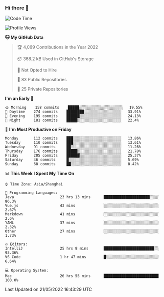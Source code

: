 ### Hi there 👋

<!--
**qbosen/qbosen** is a ✨ _special_ ✨ repository because its `README.md` (this file) appears on your GitHub profile.

Here are some ideas to get you started:

- 🔭 I’m currently working on ...
- 🌱 I’m currently learning ...
- 👯 I’m looking to collaborate on ...
- 🤔 I’m looking for help with ...
- 💬 Ask me about ...
- 📫 How to reach me: ...
- 😄 Pronouns: ...
- ⚡ Fun fact: ...
-->

<!--START_SECTION:waka-->
![Code Time](http://img.shields.io/badge/Code%20Time-0%20secs-blue)

![Profile Views](http://img.shields.io/badge/Profile%20Views-9-blue)

**🐱 My GitHub Data** 

> 🏆 4,069 Contributions in the Year 2022
 > 
> 📦 368.2 kB Used in GitHub's Storage 
 > 
> 🚫 Not Opted to Hire
 > 
> 📜 83 Public Repositories 
 > 
> 🔑 25 Private Repositories  
 > 
**I'm an Early 🐤** 

```text
🌞 Morning    158 commits    █████░░░░░░░░░░░░░░░░░░░░   19.55% 
🌆 Daytime    274 commits    ████████░░░░░░░░░░░░░░░░░   33.91% 
🌃 Evening    195 commits    ██████░░░░░░░░░░░░░░░░░░░   24.13% 
🌙 Night      181 commits    █████░░░░░░░░░░░░░░░░░░░░   22.4%

```
📅 **I'm Most Productive on Friday** 

```text
Monday       112 commits    ███░░░░░░░░░░░░░░░░░░░░░░   13.86% 
Tuesday      110 commits    ███░░░░░░░░░░░░░░░░░░░░░░   13.61% 
Wednesday    91 commits     ██░░░░░░░░░░░░░░░░░░░░░░░   11.26% 
Thursday     176 commits    █████░░░░░░░░░░░░░░░░░░░░   21.78% 
Friday       205 commits    ██████░░░░░░░░░░░░░░░░░░░   25.37% 
Saturday     46 commits     █░░░░░░░░░░░░░░░░░░░░░░░░   5.69% 
Sunday       68 commits     ██░░░░░░░░░░░░░░░░░░░░░░░   8.42%

```


📊 **This Week I Spent My Time On** 

```text
⌚︎ Time Zone: Asia/Shanghai

💬 Programming Languages: 
Java                     23 hrs 13 mins      █████████████████████░░░░   86.3% 
Vue.js                   43 mins             ░░░░░░░░░░░░░░░░░░░░░░░░░   2.67% 
Markdown                 41 mins             ░░░░░░░░░░░░░░░░░░░░░░░░░   2.6% 
YAML                     37 mins             ░░░░░░░░░░░░░░░░░░░░░░░░░   2.32% 
Other                    27 mins             ░░░░░░░░░░░░░░░░░░░░░░░░░   1.73%

🔥 Editors: 
IntelliJ                 25 hrs 8 mins       ███████████████████████░░   93.36% 
VS Code                  1 hr 47 mins        █░░░░░░░░░░░░░░░░░░░░░░░░   6.64%

💻 Operating System: 
Mac                      26 hrs 55 mins      █████████████████████████   100.0%

```


 Last Updated on 21/05/2022 16:43:29 UTC
<!--END_SECTION:waka-->

